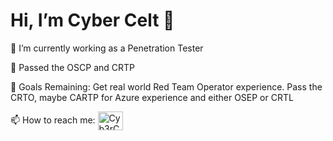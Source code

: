  <h1 align="left">Hi, I’m Cyber Celt 👋</h1>

👀 I’m currently working as a Penetration Tester

🌱 Passed the OSCP and CRTP

🥅 Goals Remaining: Get real world Red Team Operator experience. Pass the CRTO, maybe CARTP for Azure experience and either OSEP or CRTL 

📫 How to reach me: <a href="https://www.reddit.com/user/Cyb3rC3lt" target="blank"><img align="center" src="https://cdn.jsdelivr.net/npm/simple-icons@3.0.1/icons/reddit.svg" alt="Cyb3rC3lt" height="30" width="40" /></a>

